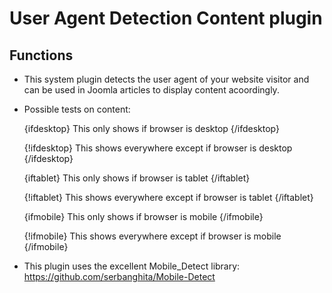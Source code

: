 User Agent Detection Content plugin
====================================

Functions
---------

* This system plugin detects the user agent of your website visitor and can be used in Joomla articles to display content acoordingly.

* Possible tests on content:

   {ifdesktop} This only shows if browser is desktop {/ifdesktop}

   {!ifdesktop} This shows everywhere except if browser is desktop {/ifdesktop}

   {iftablet} This only shows if browser is tablet {/iftablet}

   {!iftablet} This shows everywhere except if browser is tablet {/iftablet}

   {ifmobile} This only shows if browser is mobile {/ifmobile}

   {!ifmobile} This shows everywhere except if browser is mobile {/ifmobile}

* This plugin uses the excellent Mobile_Detect library: https://github.com/serbanghita/Mobile-Detect
